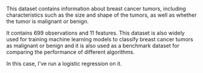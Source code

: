 This dataset contains information about breast cancer tumors, including characteristics such as the size and shape of the tumors, as well as whether the tumor is malignant or benign. 

It contains 699 observations and 11 features. This dataset is also widely used for training machine learning models to classify breast cancer tumors as malignant or benign and it is also used as a benchmark dataset for comparing the performance of different algorithms.

In this case, I've run a logistic regression on it.
